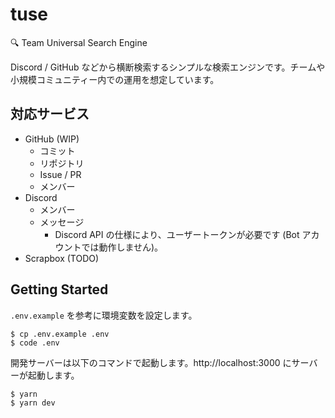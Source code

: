 # tuse

🔍 Team Universal Search Engine

Discord / GitHub などから横断検索するシンプルな検索エンジンです。チームや小規模コミュニティー内での運用を想定しています。

## 対応サービス

- GitHub (WIP)
  - コミット
  - リポジトリ
  - Issue / PR
  - メンバー
- Discord
  - メンバー
  - メッセージ
    - Discord API の仕様により、ユーザートークンが必要です (Bot アカウントでは動作しません)。
- Scrapbox (TODO)

## Getting Started

`.env.example` を参考に環境変数を設定します。

```console
$ cp .env.example .env
$ code .env
```

開発サーバーは以下のコマンドで起動します。http://localhost:3000 にサーバーが起動します。

```console
$ yarn
$ yarn dev
```
